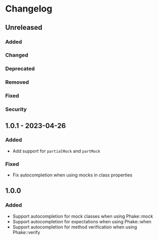 # Changelog

## Unreleased

### Added

### Changed

### Deprecated

### Removed

### Fixed

### Security

## 1.0.1 - 2023-04-26

### Added
- Add support for `partialMock` and `partMock`

### Fixed
- Fix autocompletion when using mocks in class properties

## 1.0.0

### Added
- Support autocompletion for mock classes when using Phake::mock
- Support autocompletion for expectations when using Phake::when
- Support autocompletion for method verification when using Phake::verify
